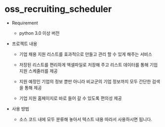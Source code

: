 # oss_recruiting_scheduler


* Requirement 

  - python 3.0 이상 버전
  

* 프로젝트 내용

  - 기업 채용 지원 리스트를 효과적으로 만들고 관리 할 수 있게 해주는 서비스 
  
  - 저장된 리스트를 편리하게 액셀파일로 저장해 주고 리스트 데이터를 통해 기업 지원 스케줄러를 제공
  
  - 지원 예정인 기업의 정보 뿐만 아니라 비교군의 기업 정보까지 모두 간단한 검색을 통해 제공
  
  - 기업 지원 홈페이지로 바로 들어 갈 수 있도록 편의성 제공 
  
* 사용 방법 

  - 소스 코드 내에 모두 분류해 놓아서 텍스트 내용 따라서 사용하시면 됩니다. 
